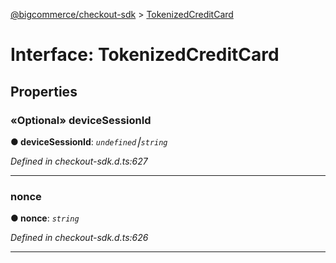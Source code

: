 [@bigcommerce/checkout-sdk](../README.md) > [TokenizedCreditCard](../interfaces/tokenizedcreditcard.md)



# Interface: TokenizedCreditCard


## Properties
<a id="devicesessionid"></a>

### «Optional» deviceSessionId

**●  deviceSessionId**:  *`undefined`⎮`string`* 

*Defined in checkout-sdk.d.ts:627*





___

<a id="nonce"></a>

###  nonce

**●  nonce**:  *`string`* 

*Defined in checkout-sdk.d.ts:626*





___


